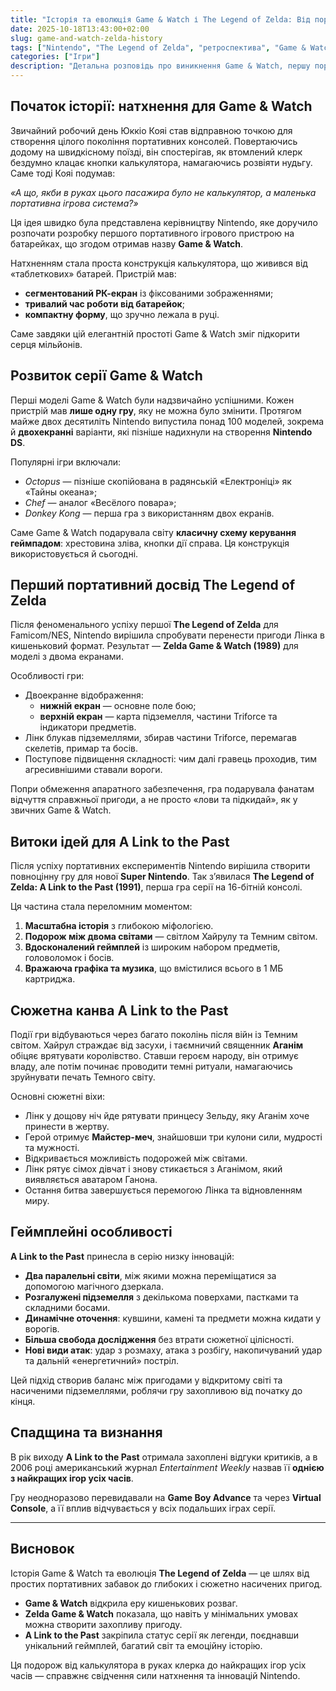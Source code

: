 ```yaml
---
title: "Історія та еволюція Game & Watch і The Legend of Zelda: Від портативної класики до шедевра A Link to the Past"
date: 2025-10-18T13:43:00+02:00
slug: game-and-watch-zelda-history
tags: ["Nintendo", "The Legend of Zelda", "ретроспектива", "Game & Watch", "ретроігри"]
categories: ["Ігри"]
description: "Детальна розповідь про виникнення Game & Watch, першу портативну Zelda та розвиток серії, що призвів до створення легендарної A Link to the Past."
---
```


## Початок історії: натхнення для Game & Watch

Звичайний робочий день Юккіо Кояі став відправною точкою для створення цілого покоління портативних консолей. Повертаючись додому на швидкісному поїзді, він спостерігав, як втомлений клерк бездумно клацає кнопки калькулятора, намагаючись розвіяти нудьгу. Саме тоді Кояі подумав: 

*«А що, якби в руках цього пасажира було не калькулятор, а маленька портативна ігрова система?»*

Ця ідея швидко була представлена керівництву Nintendo, яке доручило розпочати розробку першого портативного ігрового пристрою на батарейках, що згодом отримав назву **Game & Watch**.

Натхненням стала проста конструкція калькулятора, що живився від «таблеткових» батарей. Пристрій мав:

- **сегментований РК-екран** із фіксованими зображеннями;
- **тривалий час роботи від батарейок**;
- **компактну форму**, що зручно лежала в руці.

Саме завдяки цій елегантній простоті Game & Watch зміг підкорити серця мільйонів.

## Розвиток серії Game & Watch

Перші моделі Game & Watch були надзвичайно успішними. Кожен пристрій мав **лише одну гру**, яку не можна було змінити. Протягом майже двох десятиліть Nintendo випустила понад 100 моделей, зокрема й **двохекранні** варіанти, які пізніше надихнули на створення **Nintendo DS**.

Популярні ігри включали:

- *Octopus* — пізніше скопійована в радянській «Електроніці» як «Тайны океана»;
- *Chef* — аналог «Весёлого повара»;
- *Donkey Kong* — перша гра з використанням двох екранів.

Саме Game & Watch подарувала світу **класичну схему керування геймпадом**: хрестовина зліва, кнопки дії справа. Ця конструкція використовується й сьогодні.

## Перший портативний досвід The Legend of Zelda

Після феноменального успіху першої **The Legend of Zelda** для Famicom/NES, Nintendo вирішила спробувати перенести пригоди Лінка в кишеньковий формат. Результат — **Zelda Game & Watch (1989)** для моделі з двома екранами.

Особливості гри:

- Двоекранне відображення:  
  - **нижній екран** — основне поле бою;  
  - **верхній екран** — карта підземелля, частини Triforce та індикатори предметів.
- Лінк блукав підземеллями, збирав частини Triforce, перемагав скелетів, примар та босів.
- Поступове підвищення складності: чим далі гравець проходив, тим агресивнішими ставали вороги.

Попри обмеження апаратного забезпечення, гра подарувала фанатам відчуття справжньої пригоди, а не просто «лови та підкидай», як у звичних Game & Watch.

## Витоки ідей для A Link to the Past

Після успіху портативних експериментів Nintendo вирішила створити повноцінну гру для нової **Super Nintendo**. Так з’явилася **The Legend of Zelda: A Link to the Past (1991)**, перша гра серії на 16-бітній консолі.

Ця частина стала переломним моментом:

1. **Масштабна історія** з глибокою міфологією.
2. **Подорож між двома світами** — світлом Хайрулу та Темним світом.
3. **Вдосконалений геймплей** із широким набором предметів, головоломок і босів.
4. **Вражаюча графіка та музика**, що вмістилися всього в 1 МБ картриджа.

## Сюжетна канва A Link to the Past

Події гри відбуваються через багато поколінь після війн із Темним світом. Хайрул страждає від засухи, і таємничий священник **Аганім** обіцяє врятувати королівство. Ставши героєм народу, він отримує владу, але потім починає проводити темні ритуали, намагаючись зруйнувати печать Темного світу.

Основні сюжетні віхи:

- Лінк у дощову ніч йде рятувати принцесу Зельду, яку Аганім хоче принести в жертву.  
- Герой отримує **Майстер-меч**, знайшовши три кулони сили, мудрості та мужності.  
- Відкривається можливість подорожей між світами.  
- Лінк рятує сімох дівчат і знову стикається з Аганімом, який виявляється аватаром Ганона.  
- Остання битва завершується перемогою Лінка та відновленням миру.

## Геймплейні особливості

**A Link to the Past** принесла в серію низку інновацій:

- **Два паралельні світи**, між якими можна переміщатися за допомогою магічного дзеркала.
- **Розгалужені підземелля** з декількома поверхами, пастками та складними босами.
- **Динамічне оточення**: кувшини, камені та предмети можна кидати у ворогів.
- **Більша свобода дослідження** без втрати сюжетної цілісності.
- **Нові види атак**: удар з розмаху, атака з розбігу, накопичуваний удар та дальній «енергетичний» постріл.

Цей підхід створив баланс між пригодами у відкритому світі та насиченими підземеллями, роблячи гру захопливою від початку до кінця.

## Спадщина та визнання

В рік виходу **A Link to the Past** отримала захоплені відгуки критиків, а в 2006 році американський журнал *Entertainment Weekly* назвав її **однією з найкращих ігор усіх часів**.  

Гру неодноразово перевидавали на **Game Boy Advance** та через **Virtual Console**, а її вплив відчувається у всіх подальших іграх серії.

---

## Висновок

Історія Game & Watch та еволюція **The Legend of Zelda** — це шлях від простих портативних забавок до глибоких і сюжетно насичених пригод.  

- **Game & Watch** відкрила еру кишенькових розваг.  
- **Zelda Game & Watch** показала, що навіть у мінімальних умовах можна створити захопливу пригоду.  
- **A Link to the Past** закріпила статус серії як легенди, поєднавши унікальний геймплей, багатий світ та емоційну історію.

Ця подорож від калькулятора в руках клерка до найкращих ігор усіх часів — справжнє свідчення сили натхнення та інновацій Nintendo.
